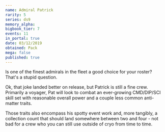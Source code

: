 ```yaml
---
name: Admiral Patrick
rarity: 5
series: ds9
memory_alpha:
bigbook_tier: 7
events: 11
in_portal: true
date: 03/12/2019
obtained: Pack
mega: false
published: true
---
```


Is one of the finest admirals in the fleet a good choice for your roster? That's a stupid question.

Ok, that joke landed better on release, but Patrick is still a fine crew. Primarily a voyager, Pat will look to combat an ever-growing CMD/DIP/SCI skill set with reasonable overall power and a couple less common anti-matter traits.

Those traits also encompass his spotty event work and, more tangibly, a collection count that should land somewhere between two and four - not bad for a crew who you can still use outside of cryo from time to time.
